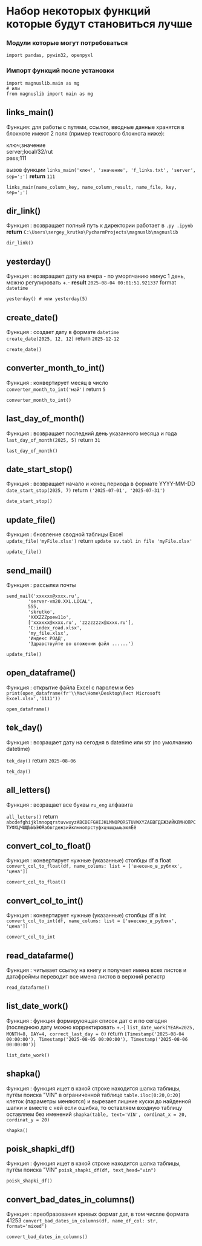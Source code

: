 # Набор некоторых функций которые будут становиться лучше

### Модули которые могут потребоваться
    import pandas, pywin32, openpyxl

### Импорт функций после установки

    import magnuslib.main as mg
    # или
    from magnuslib import main as mg

## links_main()
Функция: для работы с путями, ссылки, вводные данные хранятся в блокноте
имеют 2 поля (пример текстового блокнота ниже):

ключ;значение       
server;local/32/rut     
pass;111

вызов функции `links_main('ключ', 'значение', 'f_links.txt', 'server', sep=';')` **return** `111`

    
    links_main(name_column_key, name_column_result, name_file, key, sep=';')

## dir_link()
Функция : возвращает полный путь к директории
работает в `.py .ipynb` **return**
`C:\Users\sergey_krutko\PycharmProjects\magnuslb\magnuslib`

    dir_link()

## yesterday()
Функция : возвращает дату на вчера - по уморлчанию минус 1 день, можно регулировать +.-
**result** `2025-08-04 00:01:51.921337` format `datetime`

    yesterday() # или yesterday(5)

## create_date()
Функция : создает дату в формате `datetime`     
`create_date(2025, 12, 12)` return `2025-12-12`

    create_date()

## converter_month_to_int()
Функция : конвертирует месяц в число            
`converter_month_to_int('май')` return `5`

    converter_month_to_int()

## last_day_of_month()
Функция : возвращает последний день указанного месяца и года        
`last_day_of_month(2025, 5)` return `31`

    last_day_of_month()    

## date_start_stop()
Функция : возвращает начало и конец периода в формате YYYY-MM-DD       
`date_start_stop(2025, 7)` return `('2025-07-01', '2025-07-31')`

    date_start_stop() 

## update_file()
Функция : бновление сводной таблицы Excel      
`update_file('myFile.xlsx')` return `update sv.tabl in file 'myFile.xlsx'`

    update_file() 

## send_mail()
Функция : рассылки почты     
```
send_mail('xxxxxx@xxxx.ru',
        'server-vm20.XXL.LOCAL',
        555,
        'skrutko',
        'XXXZZZpoew11o',
        ['xxxxxx@xxxx.ru', 'zzzzzzzx@xxxx.ru'],
        'C:index_road.xlsx',
        'my_file.xlsx',
        'Индекс РОАД',
        'Здравствуйте во вложении файл ......')
   ```


    update_file() 

## open_dataframe()
Функция : открытие файла Excel с паролем и без
`print(open_dataframe(fr'\\Mac\Home\Desktop\Лист Microsoft Excel.xlsx','1111'))`

    open_dataframe()

## tek_day()
Функция : возращает дату на сегодня в datetime или str (по умолчанию datetime)

`tek_day()` return `2025-08-06`

    tek_day()

## all_letters()
Функция : возращает все буквы `ru_eng` алфавита

`all_letters()` return `abcdefghijklmnopqrstuvwxyzABCDEFGHIJKLMNOPQRSTUVWXYZАБВГДЕЖЗИЙКЛМНОПРСТУФХЦЧШЩЪЫЬЭЮЯабвгдежзийклмнопрстуфхцчшщъыьэюяЁё`

## convert_col_to_float()
Функция : конвертирует нужные (указанные) столбцы df в float    
`convert_col_to_float(df, name_colums: list = ['внесено_в_рублях', 'цена'])`

    convert_col_to_float()    

## convert_col_to_int()
Функция : конвертирует нужные (указанные) столбцы df в int
`convert_col_to_int(df, name_colums: list = ['внесено_в_рублях', 'цена'])`

    convert_col_to_int

## read_datafarme()
Функция : читывает ссылку на книгу и получает имена всех листов и датафреймы
    переводит все имена листов в верхний регистр

    read_datafarme()

## list_date_work()
Функция : функция формируюящая список дат с и по сегодня (последнюю дату можно корректировать +.-)
`list_date_work(YEAR=2025, MONTH=8, DAY=4, correct_last_day = 0)` return `[Timestamp('2025-08-04 00:00:00'), Timestamp('2025-08-05 00:00:00'), Timestamp('2025-08-06 00:00:00')]`

    list_date_work()

## shapka()
Функция : функция ищет в какой строке находится шапка таблицы, путём поиска "VIN" в ограниченной таблице `table.iloc[0:20,0:20]` клеток (параметры меняются)
и вырезает лишние куски до найденной шапки и вместе с ней если ошибка, то оставляем входную таблицу оставляем без именений
`shapka(table, text='VIN', cordinat_x = 20, cordinat_y = 20)`

    shapka()

## poisk_shapki_df()
Функция : функция ищет в какой строке находится шапка таблицы, путём поиска "VIN"
`poisk_shapki_df(df, text_head="vin")`

    poisk_shapki_df()

## convert_bad_dates_in_columns()
Функция : преобразования кривых формат дат, в том числле формата 41253
`convert_bad_dates_in_columns(df, name_df_col: str, format='mixed')`

    convert_bad_dates_in_columns()


    



    
